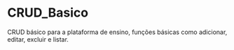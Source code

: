 # CRUD_Basico
CRUD básico para a plataforma de ensino, funções básicas como adicionar, editar, excluir e listar.

